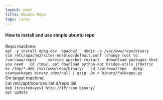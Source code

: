```yaml
---
layout: post  
title: Ubuntu Repo   
tags: linux
---
```


#### How to install and use simple ubuntu repo  
Repo machine:  
``apt -y install dpkg-dev  apache2  
mkdir -p /var/www/repo/binary   
vim /etc/apache2/sites-enabled/default.conf (change root to /var/www/repo)    
service apache2 restart  
#download packages that you need  
cd /tmp/; apt download python-apt bridge-utils ifmetric  
mv /tmp/*.deb /var/www/repo/binary/  
cd /var/www/repo  
dpkg-scanpackages binary /dev/null | gzip -9c > binary/Packages.gz  
``  
On target machine:  
cat /etc/apt/sources.list.d/repo.list  
``deb [trusted=yes] http://IP/repo binary/``  
``apt update``   
